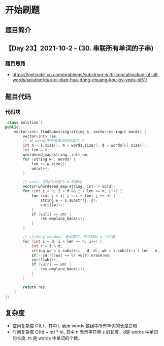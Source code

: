 # 开始刷题

## 题目简介

 
【Day 23】2021-10-2 - (30. 串联所有单词的子串)
-------------------


### 题目思路

+ https://leetcode-cn.com/problems/substring-with-concatenation-of-all-words/solution/duo-qi-dian-hua-dong-chuang-kou-by-yexis-bl51/


## 题目代码
### 代码块
``` c++
 class Solution {
public:
    vector<int> findSubstring(string s, vector<string>& words) {
        vector<int> res;
        // 设 words中所有单词的长度为 d
        int n = s.size(), m = words.size(), d = words[0].size();
        int len = 0;
        unordered_map<string, int> um;
        for (string w : words) {
            len += w.size();
            um[w]++;
        }

        // init: 初始化长度为 d 的数组
        vector<unordered_map<string, int> > vu(d);
        for (int i = 0; i < d && i + len <= n; i++) {
            for (int j = i; j < i + len; j += d) {
                string w = s.substr(j, d);
                vu[i][w]++;
            }
            if (vu[i] == um) {
                res.emplace_back(i);
            }
        }

        // sliding window: 滑动窗口，每次移动 d 个位置
        for (int i = d; i + len <= n; i++) {
            int r = i % d;
            string wa = s.substr(i - d, d), wb = s.substr(i + len - d, d);
            if(--vu[r][wa] == 0) vu[r].erase(wa);
            vu[r][wb]++;
            if (vu[r] == um) {
                res.emplace_back(i);
            }
        }

        return res;
    }
};


```

## 复杂度
+ 空间复杂度 O(L)，其中 L 表示 words 数组中所有单词的长度之和
+ 时间复杂度 O((d + m) * n), 其中 n 表示字符串 s 的长度，d是 words 中单词的长度, m 是 words 中单词的个数。


